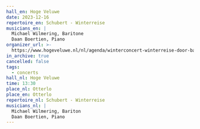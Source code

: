 ```yaml
---
hall_en: Hoge Veluwe
date: 2023-12-16
repertoire_en: Schubert - Winterreise
musicians_en: |
  Michael Wilmering, Baritone
  Daan Boertien, Piano
organizer_url: >-
  https://www.hogeveluwe.nl/nl/agenda/winterconcert-winterreise-door-bariton-michael-wilmering
in_archive: true
cancelled: false
tags:
  - concerts
hall_nl: Hoge Veluwe
time: 13:30
place_nl: Otterlo
place_en: Otterlo
repertoire_nl: Schubert - Winterreise
musicians_nl: |
  Michael Wilmering, Bariton
  Daan Boertien, Piano
---
```

